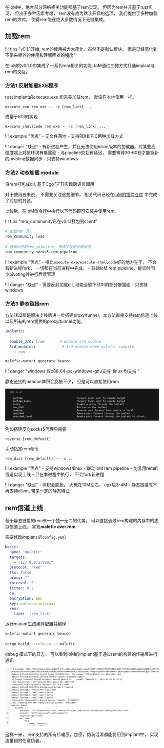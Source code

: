 

在IoM中，绝大部分网络相关功能都基于rem实现。 但因为rem并非基于rust实现， 但出于多种因素考虑， rem没有成为默认开启的选项， 我们提供了多种加载rem的方式， 使得rem能在绝大多数情况下无缝集成。



## 加载rem

!!! tips "v0.1.1开始, rem的使用被大大简化，虽然不是默认模块， 但是已经简化到不带来额外的使用和理解困难的程度"


在IoM的v0.1.0中集成了一系列rem相关的功能. IoM通过三种方式打通implant与rem的交互。

### 方法1 反射加载EXE程序

rust implant的execute_exe 能完美加载rem， 就像在本地使用一样。 

```
execute_exe rem.exe -- -c [rem_link] ... 
```

或基于RDI的实现
```
execute_shellcode rem.exe -- -c [rem_link] ...
```

!!! example "优点"
	- 无文件落地
	- 支持RDI和PIC两种加载方式

!!! danger "缺点"
	- 有新进程产生，并且无法使用inline版本的加载器。对某些高强度端上对抗环境有暴露面
	- 与pipeline交互有延迟， 需要等待30-60秒才能将新的pivoting数据同步
	- 只支持windows

### 方法2 动态加载 module

将rem打包成dll, 基于Cgo与FFI实现跨语言调用

对于使用者来说， 不需要关注这些细节， 相关代码已经在[IoM的插件仓库](https://github.com/chainreactors/mal-community/blob/master/community-proxy/modules/rem.lua) 中完成了对应的封装。

上线后，在IoM命令行中执行以下代码即可安装并使用rem。

!!! tips "rem_community已在v0.1.1打包到client"

```sh
# 加载rem dll
rem_community load 

# 选择对应的rem pipeline, 搭建了反向代理隧道
rem_community socks5 rem_pipeline
```

!!! example "优点"
	- 相比`execute-exe/execute-shellcode`好的地方在于， 不会有新进程fork， 一切都在当前进程中完成。 
	- 联动IoM rem pipeline，能实时同步pivoting并进行后续管理

!!! danger "缺点"
	- 需要反射加载dll, 可能会留下EDR的部分暴露面
	- 只支持windows

### 方法3 静态链接rem

方法1和2都是解决上线后进一步搭建proxy/tunnel，本方法直接支持rem信道上线以及所有的rem提供的proxy/tunnel功能。


```yaml
implants:  
  ......
  enable_3rd: true       # enable 3rd module  
  3rd_modules:            # 3rd module when malefic compile  
    - rem
```

```sh
malefic-mutant generate beacon
```

!!! danger "windows 仅x86_64-pc-windows-gnu支持, linux 均支持 "

静态链接的beacon体积会膨胀不少， 但是可以直接使用rem

![](/blog/assets/Pasted%20image%2020250412001458.png)

例如搭建反向socks5代理只需要

```
reverse [rem_defualt]
```

手动指定rem命令
```
rem_dial [rem_default] -- -c ...
```

!!! example "优点"
	- 支持windows/linux
	- 联动IoM rem pipeline
	- 能复用rem的信道实现上线
	- 只在本进程中执行， 不会fork新进程
	
!!! danger "缺点"
	- 体积会膨胀， 大概在10M左右， upx后3-4M
	- 静态链接库不再支持ollvm, 带来一定的静态特征

## rem信道上线

基于静态链接的rem有一个独一无二的优势。 可以直接通过rem构建的内存中的虚拟信道上线。 实现**malefic over rem**

需要修改implant 的`config.yaml`

```yaml
basic:  
  name: "malefic"  
  targets:  
    - "127.0.0.1:5001"  
  protocol: "rem"  
  tls: false  
  proxy: ""  
  interval: 5  
  jitter: 0.2  
  ca:  
  encryption: aes  
  key: maliceofinternal  
  rem:  
    link: '[rem_link]'
```

运行mutant生成编译配置并编译

```bash
malefic-mutant generate beacon

cargo build --release -p malefic
```

debug 模式下的日志。 可以看到IoM的implant基于通过rem的构建的传输层进行通讯

![](../assets/76cd7db07e9cb196183a759c85ae396.png)


这样一来， rem支持的所有传输层，加密，伪装混淆都能复用到implant中， 实现流量侧的任意伪装。